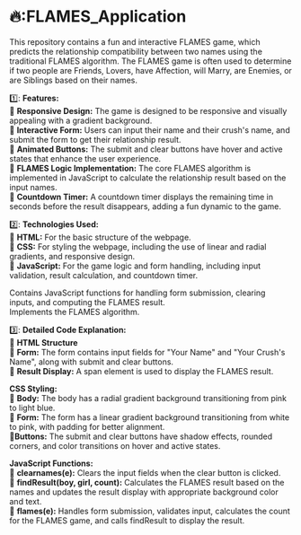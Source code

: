 # 🔥:FLAMES_Application
This repository contains a fun and interactive FLAMES game, which predicts the relationship compatibility between two names using the traditional FLAMES algorithm. The FLAMES game is often used to determine if two people are Friends, Lovers, have Affection, will Marry, are Enemies, or are Siblings based on their names.

1️⃣: __Features:__  
🔸 __Responsive Design:__ The game is designed to be responsive and visually appealing with a gradient background.  
🔸 __Interactive Form:__ Users can input their name and their crush's name, and submit the form to get their relationship result.  
🔸 __Animated Buttons:__ The submit and clear buttons have hover and active states that enhance the user experience.  
🔸 __FLAMES Logic Implementation:__ The core FLAMES algorithm is implemented in JavaScript to calculate the relationship result based on the input names.  
🔸 __Countdown Timer:__ A countdown timer displays the remaining time in seconds before the result disappears, adding a fun dynamic to the game.  

2️⃣: __Technologies Used:__     
🔸 __HTML:__ For the basic structure of the webpage.    
🔸 __CSS:__ For styling the webpage, including the use of linear and radial gradients, and responsive design.  
🔸 __JavaScript:__ For the game logic and form handling, including input validation, result calculation, and countdown timer.  

Contains JavaScript functions for handling form submission, clearing inputs, and computing the FLAMES result.  
Implements the FLAMES algorithm.  

3️⃣: __Detailed Code Explanation:__  
🔹 __HTML Structure__  
🔹 __Form:__ The form contains input fields for "Your Name" and "Your Crush's Name", along with submit and clear buttons.  
🔹 __Result Display:__ A span element is used to display the FLAMES result.  

__CSS Styling:__  
🔹 __Body:__ The body has a radial gradient background transitioning from pink to light blue.   
🔹 __Form:__ The form has a linear gradient background transitioning from white to pink, with padding for better alignment.   
🔹__Buttons:__ The submit and clear buttons have shadow effects, rounded corners, and color transitions on hover and active states.   

__JavaScript Functions:__  
🔹 __clearnames(e):__ Clears the input fields when the clear button is clicked.   
🔹 __findResult(boy, girl, count):__ Calculates the FLAMES result based on the names and updates the result display with appropriate background color and text.   
🔹 __flames(e):__ Handles form submission, validates input, calculates the count for the FLAMES game, and calls findResult to display the result.   
